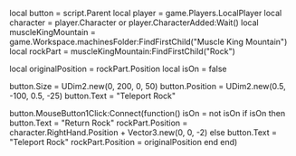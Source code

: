local button = script.Parent
local player = game.Players.LocalPlayer
local character = player.Character or player.CharacterAdded:Wait()
local muscleKingMountain = game.Workspace.machinesFolder:FindFirstChild("Muscle King Mountain")
local rockPart = muscleKingMountain:FindFirstChild("Rock")

local originalPosition = rockPart.Position
local isOn = false

button.Size = UDim2.new(0, 200, 0, 50)
button.Position = UDim2.new(0.5, -100, 0.5, -25)
button.Text = "Teleport Rock"

button.MouseButton1Click:Connect(function()
    isOn = not isOn
    if isOn then
        button.Text = "Return Rock"
        rockPart.Position = character.RightHand.Position + Vector3.new(0, 0, -2)
    else
        button.Text = "Teleport Rock"
        rockPart.Position = originalPosition
    end
end)
